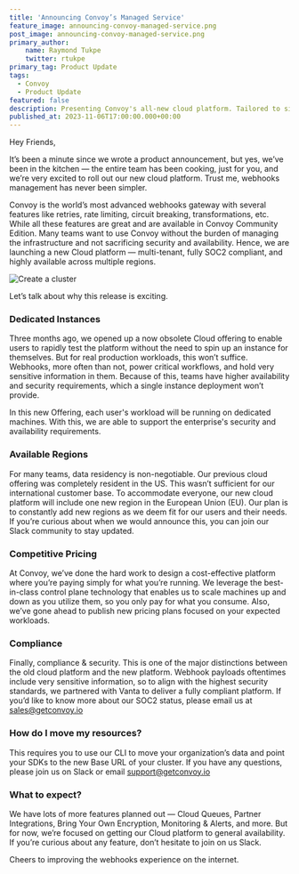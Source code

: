 ```yaml
---
title: 'Announcing Convoy’s Managed Service'
feature_image: announcing-convoy-managed-service.png
post_image: announcing-convoy-managed-service.png 
primary_author:
    name: Raymond Tukpe
    twitter: rtukpe
primary_tag: Product Update
tags:
  - Convoy
  - Product Update
featured: false
description: Presenting Convoy's all-new cloud platform. Tailored to simplify webhooks management like never before, join us as we unveil our exciting new cloud offering featuring dedicated instances, expanded regional availability, competitive pricing, industry standard security, and uncompromising compliance.
published_at: 2023-11-06T17:00:00.000+00:00
---
```


Hey Friends,

It’s been a minute since we wrote a product announcement, but yes, we’ve been in the kitchen — the entire team has been cooking, just for you, and we’re very excited to roll out our new cloud platform. Trust me, webhooks management has never been simpler.

Convoy is the world’s most advanced webhooks gateway with several features like retries, rate limiting, circuit breaking, transformations, etc. While all these features are great and are available in Convoy Community Edition. Many teams want to use Convoy without the burden of managing the infrastructure and not sacrificing security and availability. Hence, we are launching a new Cloud platform — multi-tenant, fully SOC2 compliant, and highly available across multiple regions.

![Create a cluster](/blog-assets/creating-cluster.gif)

Let’s talk about why this release is exciting.

### Dedicated Instances

Three months ago, we opened up a now obsolete Cloud offering to enable users to rapidly test the platform without the need to spin up an instance for themselves. But for real production workloads, this won’t suffice. Webhooks, more often than not, power critical workflows, and hold very sensitive information in them. Because of this, teams have higher availability and security requirements, which a single instance deployment won’t provide.

In this new Offering, each user's workload will be running on dedicated machines. With this, we are able to support the enterprise's security and availability requirements.

### Available Regions

For many teams, data residency is non-negotiable. Our previous cloud offering was completely resident in the US. This wasn’t sufficient for our international customer base. To accommodate everyone, our new cloud platform will include one new region in the European Union (EU). Our plan is to constantly add new regions as we deem fit for our users and their needs. If you’re curious about when we would announce this, you can join our Slack community to stay updated.

### Competitive Pricing

At Convoy, we’ve done the hard work to design a cost-effective platform where you’re paying simply for what you’re running. We leverage the best-in-class control plane technology that enables us to scale machines up and down as you utilize them, so you only pay for what you consume. Also, we’ve gone ahead to publish new pricing plans focused on your expected workloads.

### Compliance

Finally, compliance & security. This is one of the major distinctions between the old cloud platform and the new platform. Webhook payloads oftentimes include very sensitive information, so to align with the highest security standards, we partnered with Vanta to deliver a fully compliant platform.  If you’d like to know more about our SOC2 status, please email us at sales@getconvoy.io

### How do I move my resources?

This requires you to use our CLI to move your organization’s data and point your SDKs to the new Base URL of your cluster. If you have any questions, please join us on Slack or email support@getconvoy.io

### What to expect?

We have lots of more features planned out — Cloud Queues, Partner Integrations, Bring Your Own Encryption, Monitoring & Alerts, and more. But for now, we’re focused on getting our Cloud platform to general availability. If you’re curious about any feature, don’t hesitate to join on us Slack.

Cheers to improving the webhooks experience on the internet.
